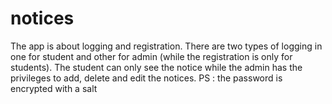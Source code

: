 # notices
The app is about logging and registration. 
There are two types of logging  in one for student and other for admin (while the registration is only for students). 
The student can only see the notice while the admin has the privileges to add, delete and edit the notices.
PS : the password is encrypted with a salt
